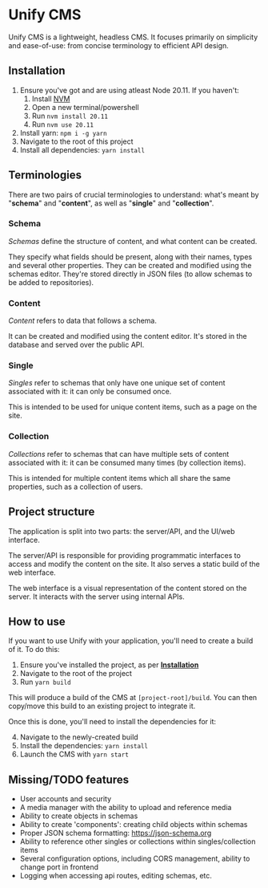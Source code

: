 # Unify CMS

Unify CMS is a lightweight, headless CMS. It focuses primarily on simplicity and ease-of-use: from concise terminology to efficient API design.

## Installation

1. Ensure you've got and are using atleast Node 20.11. If you haven't:
    1. Install [NVM](https://github.com/coreybutler/nvm-windows)
    2. Open a new terminal/powershell
    3. Run `nvm install 20.11`
    4. Run `nvm use 20.11`
2. Install yarn: `npm i -g yarn`
3. Navigate to the root of this project
4. Install all dependencies: `yarn install`

## Terminologies

There are two pairs of crucial terminologies to understand: what's meant by "**schema**" and "**content**", as well as "**single**" and "**collection**".

### Schema

_Schemas_ define the structure of content, and what content can be created.

They specify what fields should be present, along with their names, types and several other properties. They can be created and modified using the schemas editor. They're stored directly in JSON files (to allow schemas to be added to repositories).

### Content

_Content_ refers to data that follows a schema.

It can be created and modified using the content editor. It's stored in the database and served over the public API.

### Single

_Singles_ refer to schemas that only have one unique set of content associated with it: it can only be consumed once.

This is intended to be used for unique content items, such as a page on the site.

### Collection

_Collections_ refer to schemas that can have multiple sets of content associated with it: it can be consumed many times (by collection items).

This is intended for multiple content items which all share the same properties, such as a collection of users.

## Project structure

The application is split into two parts: the server/API, and the UI/web interface.

The server/API is responsible for providing programmatic interfaces to access and modify the content on the site. It also serves a static build
of the web interface.

The web interface is a visual representation of the content stored on the server. It interacts with the server using internal APIs.

## How to use

If you want to use Unify with your application, you'll need to create a build of it. To do this:

1. Ensure you've installed the project, as per **[Installation](#installation)**
2. Navigate to the root of the project
3. Run `yarn build`

This will produce a build of the CMS at `[project-root]/build`. You can then copy/move this build to an existing project to integrate it.

Once this is done, you'll need to install the dependencies for it:

4. Navigate to the newly-created build
5. Install the dependencies: `yarn install`
6. Launch the CMS with `yarn start`

## Missing/TODO features

-   User accounts and security
-   A media manager with the ability to upload and reference media
-   Ability to create objects in schemas
-   Ability to create 'components': creating child objects within schemas
-   Proper JSON schema formatting: https://json-schema.org
-   Ability to reference other singles or collections within singles/collection items
-   Several configuration options, including CORS management, ability to change port in frontend
-   Logging when accessing api routes, editing schemas, etc.
